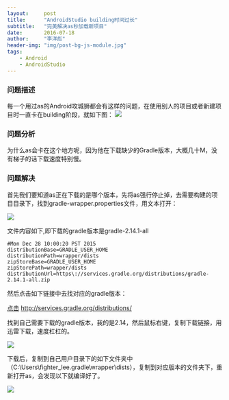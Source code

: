 ```yaml
---
layout:     post
title:      "AndroidStudio building时间过长"
subtitle:   "完美解决as秒加载新项目"
date:       2016-07-18
author:     "李洋彪"
header-img: "img/post-bg-js-module.jpg"
tags:
    - Android
    - AndroidStudio
---
```


### 问题描述
每一个用过as的Android攻城狮都会有这样的问题，在使用别人的项目或者新建项目时一直卡在building阶段，就如下图：
![](https://i.imgur.com/Bt9GEiy.png)

### 问题分析
为什么as会卡在这个地方呢，因为他在下载缺少的Gradle版本，大概几十M，没有梯子的话下载速度特别慢。

### 问题解决
首先我们要知道as正在下载的是哪个版本，先将as强行停止掉，去需要构建的项目目录下，找到gradle-wrapper.properties文件，用文本打开：

![](https://i.imgur.com/VQCsder.png)

文件内容如下,即下载的gradle版本是gradle-2.14.1-all

	#Mon Dec 28 10:00:20 PST 2015
	distributionBase=GRADLE_USER_HOME
	distributionPath=wrapper/dists
	zipStoreBase=GRADLE_USER_HOME
	zipStorePath=wrapper/dists
	distributionUrl=https\://services.gradle.org/distributions/gradle-2.14.1-all.zip

然后点击如下链接中去找对应的gradle版本：

[点击](http://services.gradle.org/distributions/) http://services.gradle.org/distributions/

找到自己需要下载的gradle版本，我的是2.14，然后鼠标右键，复制下载链接，用迅雷下载，速度杠杠的。

![](https://i.imgur.com/QgBdCfL.png)


下载后，复制到自己用户目录下的如下文件夹中（C:\Users\fighter_lee\.gradle\wrapper\dists），复制到对应版本的文件夹下，重新打开as，会发现以下就编译好了。

![](https://i.imgur.com/aK9OwF2.png)


